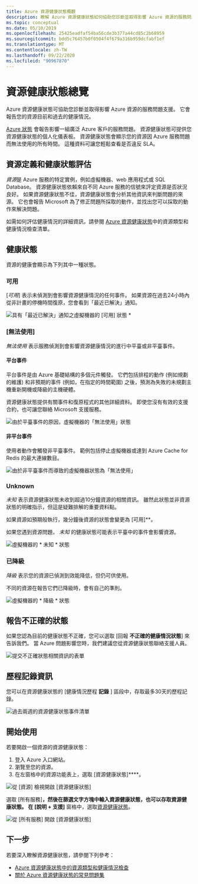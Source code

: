 ```yaml
---
title: Azure 資源健康狀態概觀
description: 瞭解 Azure 資源健康狀態如何協助您診斷並取得影響 Azure 資源的服務問題支援。
ms.topic: conceptual
ms.date: 05/10/2019
ms.openlocfilehash: 25425eadfaf54ba56cde3b377a44cd85c2b68959
ms.sourcegitcommit: bdd5c76457b0f0504f4f679a316b959dcfabf1ef
ms.translationtype: MT
ms.contentlocale: zh-TW
ms.lasthandoff: 09/22/2020
ms.locfileid: "90967870"
---
```

# <a name="resource-health-overview"></a>資源健康狀態總覽
 
Azure 資源健康狀態可協助您診斷並取得影響 Azure 資源的服務問題支援。 它會報告您的資源目前和過去的健康情況。

[Azure 狀態](https://status.azure.com) 會報告影響一組廣泛 Azure 客戶的服務問題。 資源健康狀態可提供您資源健康狀態的個人化儀表板。 資源健康狀態會顯示您的資源因 Azure 服務問題而無法使用的所有時間。 這種資料可讓您輕鬆查看是否違反 SLA。

## <a name="resource-definition-and-health-assessment"></a>資源定義和健康狀態評估

*資源*是 Azure 服務的特定實例，例如虛擬機器、web 應用程式或 SQL Database。 資源健康狀態依賴來自不同 Azure 服務的信號來評定資源是否狀況良好。 如果資源健康狀態不佳，資源健康狀態會分析其他資訊來判斷問題的來源。 它也會報告 Microsoft 為了修正問題所採取的動作，並找出您可以採取的動作來解決問題。

如需如何評估健康情況的詳細資訊，請參閱 [Azure 資源健康狀態](resource-health-checks-resource-types.md)中的資源類型和健康情況檢查清單。

## <a name="health-status"></a>健康狀態

資源的健康會顯示為下列其中一種狀態。

### <a name="available"></a>可用

[*可用*] 表示未偵測到會影響資源健康情況的任何事件。 如果資源在過去24小時內從非計畫的停機時間復原，您會看到「最近已解決」通知。

![具有「最近已解決」通知之虛擬機器的 [可用] 狀態 *](./media/resource-health-overview/Available.png)

### <a name="unavailable"></a>[無法使用]

*無法使用* 表示服務偵測到會影響資源健康情況的進行中平臺或非平臺事件。

#### <a name="platform-events"></a>平台事件

平台事件是由 Azure 基礎結構的多個元件觸發。 它們包括排程的動作 (例如規劃的維護) 和非預期的事件 (例如，在指定的時間範圍) 之後，預測為失敗的未規劃主機重新開機或降級的主機硬體。

資源健康狀態提供有關事件和復原程式的其他詳細資料。 即使您沒有有效的支援合約，也可讓您聯絡 Microsoft 支援服務。

![由於平臺事件的原因，虛擬機器的「無法使用」狀態](./media/resource-health-overview/Unavailable.png)

#### <a name="non-platform-events"></a>非平台事件

使用者動作會觸發非平臺事件。 範例包括停止虛擬機器或達到 Azure Cache for Redis 的最大連線數目。

![由於非平臺事件而導致的虛擬機器狀態為「無法使用」](./media/resource-health-overview/Unavailable_NonPlatform.png)

### <a name="unknown"></a>Unknown

*未知* 表示資源健康狀態未收到超過10分鐘資源的相關資訊。 雖然此狀態並非資源狀態的明確指示，但這是疑難排解的重要資料點。

如果資源如預期般執行，幾分鐘後資源的狀態會變更為 [可用]**。

如果您遇到資源問題， *未知* 的健康狀態可能表示平臺中的事件會影響資源。

![虛擬機器的 * 未知 * 狀態](./media/resource-health-overview/Unknown.png)

### <a name="degraded"></a>已降級

*降級* 表示您的資源已偵測到效能降低，但仍可供使用。

不同的資源在報告它們已降級時，會有自己的準則。

![虛擬機器的 * 降級 * 狀態](./media/resource-health-overview/degraded.png)

## <a name="reporting-an-incorrect-status"></a>報告不正確的狀態

如果您認為目前的健康狀態不正確，您可以選取 [回報 **不正確的健康情況狀態**] 來告訴我們。 當 Azure 問題影響您時，我們建議您從資源健康狀態聯絡支援人員。

![提交不正確狀態相關資訊的表單](./media/resource-health-overview/incorrect-status.png)

## <a name="history-information"></a>歷程記錄資訊

您可以在資源健康狀態的 [健康情況歷程 **記錄** ] 區段中，存取最多30天的歷程記錄。

![過去兩週的資源健康狀態事件清單](./media/resource-health-overview/history-blade.png)

## <a name="get-started"></a>開始使用

若要開啟一個資源的資源健康狀態：

1. 登入 Azure 入口網站。
2. 瀏覽至您的資源。
3. 在左窗格中的資源功能表上，選取 [資源健康狀態]****。

![從 [資源] 檢視開啟 [資源健康狀態]](./media/resource-health-overview/from-resource-blade.png)

選取 [所有服務]****，然後在篩選文字方塊中輸入**資源健康狀態**，也可以存取資源健康狀態。 在 [說明 + 支援]**** 窗格中，選取[資源健康狀態](https://ms.portal.azure.com/#blade/Microsoft_Azure_Monitoring/AzureMonitoringBrowseBlade/resourceHealth)。

![從 [所有服務] 開啟 [資源健康狀態]](./media/resource-health-overview/FromOtherServices.png)

## <a name="next-steps"></a>下一步

若要深入瞭解資源健康狀態，請參閱下列參考：
-  [Azure 資源健康狀態中的資源類型和健康情況檢查](resource-health-checks-resource-types.md)
-  [關於 Azure 資源健康狀態的常見問題集](resource-health-faq.md)

